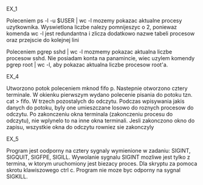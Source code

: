 EX_1

Poleceniem ps -l -u $USER | wc -l mozemy pokazac aktualne procesy uzytkownika. Wyswietlona liczbe nalezy pomnijeszyc o 2, poniewaz komenda wc -l jest redundantna i zlicza dodatkowo 
nazwe tabeli procesow oraz przejscie do kolejnej lini

Poleceniem pgrep sshd | wc -l mozmemy pokazac aktualna liczbe procesow sshd. Nie posiadam konta
na panamincie, wiec uzylem komendy pgrep root | wc -l, aby pokazac aktualna liczbe procesow
root'a.

EX_4

Utworzono potok poleceniem mknod fifo p. Nastepnie otworzono cztery terminale. W okienku
pierwszym wydano polecenie pisania do potoku tzn. cat > fifo. W trzech pozostalych do odczytu.
Podczas wpisywania jakis danych do potoku, byly one umieszczane losowo do roznych procesow
do odczytu. Po zakonczeniu okna terminala (zakonczeniu procesu do odczytu), nie wplynelo to
na inne okna terminali. Jesli zakonczono okno do zapisu, wszystkie okna do odczytu rowniez
sie zakonczyly

EX_5

Program jest oodporny na cztery sygnaly wymienione w zadaniu: SIGINT, SIGQUIT, SIGFPE, SIGILL.
Wywolanie sygnalu SIGINT mozliwe jest tylko z termina, w ktorym uruchomiony jest biezacy proces.
Dla skryptu za pomoca skrotu klawiszowego ctrl c. Program nie moze byc odporny na sygnal
SIGKILL.

